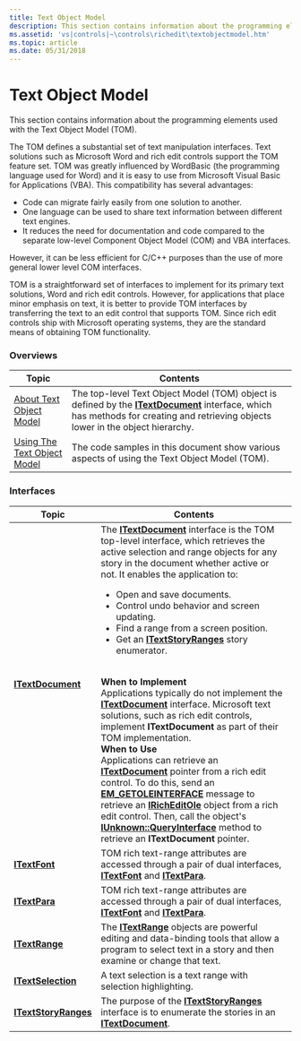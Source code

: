 ```yaml
---
title: Text Object Model
description: This section contains information about the programming elements used with the Text Object Model (TOM).
ms.assetid: 'vs|controls|~\controls\richedit\textobjectmodel.htm'
ms.topic: article
ms.date: 05/31/2018
---
```


# Text Object Model

This section contains information about the programming elements used with the Text Object Model (TOM).

The TOM defines a substantial set of text manipulation interfaces. Text solutions such as Microsoft Word and rich edit controls support the TOM feature set. TOM was greatly influenced by WordBasic (the programming language used for Word) and it is easy to use from Microsoft Visual Basic for Applications (VBA). This compatibility has several advantages:

-   Code can migrate fairly easily from one solution to another.
-   One language can be used to share text information between different text engines.
-   It reduces the need for documentation and code compared to the separate low-level Component Object Model (COM) and VBA interfaces.

However, it can be less efficient for C/C++ purposes than the use of more general lower level COM interfaces.

TOM is a straightforward set of interfaces to implement for its primary text solutions, Word and rich edit controls. However, for applications that place minor emphasis on text, it is better to provide TOM interfaces by transferring the text to an edit control that supports TOM. Since rich edit controls ship with Microsoft operating systems, they are the standard means of obtaining TOM functionality.

### Overviews



| Topic                                                          | Contents                                                                                                                                                                                                         |
|----------------------------------------------------------------|------------------------------------------------------------------------------------------------------------------------------------------------------------------------------------------------------------------|
| [About Text Object Model](about-text-object-model.md)         | The top-level Text Object Model (TOM) object is defined by the [**ITextDocument**](/windows/desktop/api/Tom/nn-tom-itextdocument) interface, which has methods for creating and retrieving objects lower in the object hierarchy.<br/> |
| [Using The Text Object Model](using-the-text-object-model.md) | The code samples in this document show various aspects of using the Text Object Model (TOM).<br/>                                                                                                          |



 

### Interfaces




| Topic | Contents | 
|-------|----------|
| <a href="/windows/desktop/api/Tom/nn-tom-itextdocument"><strong>ITextDocument</strong></a> | The <a href="/windows/desktop/api/Tom/nn-tom-itextdocument"><strong>ITextDocument</strong></a> interface is the TOM top-level interface, which retrieves the active selection and range objects for any story in the document whether active or not. It enables the application to:<ul><li>Open and save documents.</li><li>Control undo behavior and screen updating.</li><li>Find a range from a screen position.</li><li>Get an <a href="/windows/desktop/api/Tom/nn-tom-itextstoryranges"><strong>ITextStoryRanges</strong></a> story enumerator.</li></ul><br /><strong>When to Implement</strong><br /> Applications typically do not implement the <a href="/windows/desktop/api/Tom/nn-tom-itextdocument"><strong>ITextDocument</strong></a> interface. Microsoft text solutions, such as rich edit controls, implement <strong>ITextDocument</strong> as part of their TOM implementation. <br /><strong>When to Use</strong><br /> Applications can retrieve an <a href="/windows/desktop/api/Tom/nn-tom-itextdocument"><strong>ITextDocument</strong></a> pointer from a rich edit control. To do this, send an <a href="em-getoleinterface.md"><strong>EM_GETOLEINTERFACE</strong></a> message to retrieve an <a href="/windows/desktop/api/Richole/nn-richole-iricheditole"><strong>IRichEditOle</strong></a> object from a rich edit control. Then, call the object's <a href="/windows/desktop/api/unknwn/nf-unknwn-iunknown-queryinterface(q)"><strong>IUnknown::QueryInterface</strong></a> method to retrieve an <strong>ITextDocument</strong> pointer.<br /> | 
| <a href="/windows/desktop/api/Tom/nn-tom-itextfont"><strong>ITextFont</strong></a> | TOM rich text-range attributes are accessed through a pair of dual interfaces, <a href="/windows/desktop/api/Tom/nn-tom-itextfont"><strong>ITextFont</strong></a> and <a href="/windows/desktop/api/Tom/nn-tom-itextpara"><strong>ITextPara</strong></a>.<br /> | 
| <a href="/windows/desktop/api/Tom/nn-tom-itextpara"><strong>ITextPara</strong></a> | TOM rich text-range attributes are accessed through a pair of dual interfaces, <a href="/windows/desktop/api/Tom/nn-tom-itextfont"><strong>ITextFont</strong></a> and <a href="/windows/desktop/api/Tom/nn-tom-itextpara"><strong>ITextPara</strong></a>.<br /> | 
| <a href="/windows/desktop/api/Tom/nn-tom-itextrange"><strong>ITextRange</strong></a> | The <a href="/windows/desktop/api/Tom/nn-tom-itextrange"><strong>ITextRange</strong></a> objects are powerful editing and data-binding tools that allow a program to select text in a story and then examine or change that text.<br /> | 
| <a href="/windows/desktop/api/Tom/nn-tom-itextselection"><strong>ITextSelection</strong></a> | A text selection is a text range with selection highlighting.<br /> | 
| <a href="/windows/desktop/api/Tom/nn-tom-itextstoryranges"><strong>ITextStoryRanges</strong></a> | The purpose of the <a href="/windows/desktop/api/Tom/nn-tom-itextstoryranges"><strong>ITextStoryRanges</strong></a> interface is to enumerate the stories in an <a href="/windows/desktop/api/Tom/nn-tom-itextdocument"><strong>ITextDocument</strong></a>.<br /> | 




 

 

